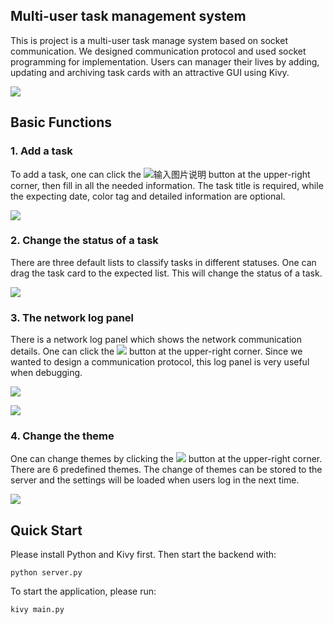 ## Multi-user task management system

This is project is a multi-user task manage system based on socket communication. We designed communication protocol and used socket programming for implementation. Users can manager their lives by adding, updating and archiving task cards with an attractive GUI using Kivy.

![](https://gitee.com/hzy46/kivy-task-manager/raw/master/images/show.png)

## Basic Functions

### 1. Add a task

To add a task, one can click the ![输入图片说明](https://images.gitee.com/uploads/images/2018/1205/145028_a0359296_725860.png "button0.png") button at the upper-right corner, then fill in all the needed information. The task title is required, while the expecting date, color tag and detailed information are optional.

![](https://gitee.com/hzy46/kivy-task-manager/raw/master/images/im1.png)

### 2. Change the status of a task

There are three default lists to classify tasks in different statuses. One can drag the task card to the expected list. This will change the status of a task.

![](https://gitee.com/hzy46/kivy-task-manager/raw/master/images/im2.png)

### 3. The network log panel

There is a network log panel which shows the network communication details. One can click the ![](https://gitee.com/hzy46/kivy-task-manager/raw/master/images/button.png) button at the upper-right corner. Since we wanted to design a communication protocol, this log panel is very useful when debugging.

![](https://gitee.com/hzy46/kivy-task-manager/raw/master/images/im3.png)

![](https://gitee.com/hzy46/kivy-task-manager/raw/master/images/im4.png)

### 4. Change the theme

One can change themes by clicking the ![](https://gitee.com/hzy46/kivy-task-manager/raw/master/images/button2.png) button at the upper-right corner. There are 6 predefined themes. The change of themes can be stored to the server and the settings will be loaded when users log in the next time.

![](https://gitee.com/hzy46/kivy-task-manager/raw/master/images/im6.png)



## Quick Start

Please install Python and Kivy first. Then start the backend with:

```
python server.py
```

To start the application, please run:

```
kivy main.py
```

